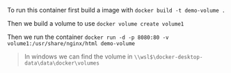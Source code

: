 To run this container first build a image with
`docker build -t demo-volume .`

Then we build a volume to use
`docker volume create volume1`

Then we run the container
`docker run -d -p 8080:80 -v volume1:/usr/share/nginx/html demo-volume`


>In windows we can find the volume in `\\wsl$\docker-desktop-data\data\docker\volumes`